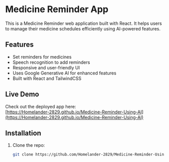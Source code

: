 # Medicine Reminder App

This is a Medicine Reminder web application built with React. It helps users to manage their medicine schedules efficiently using AI-powered features.

## Features

- Set reminders for medicines
- Speech recognition to add reminders
- Responsive and user-friendly UI
- Uses Google Generative AI for enhanced features
- Built with React and TailwindCSS

## Live Demo

Check out the deployed app here:  
[https://Homelander-2829.github.io/Medicine-Reminder-Using-AI](https://Homelander-2829.github.io/Medicine-Reminder-Using-AI)

## Installation

1. Clone the repo:
   ```bash
   git clone https://github.com/Homelander-2829/Medicine-Reminder-Using-AI.git
